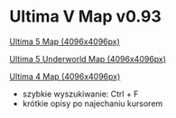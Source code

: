 # Ultima V Map v0.93
[Ultima 5 Map (4096x4096px)](https://drrak.github.io/ultima5/)

[Ultima 5 Underworld Map (4096x4096px)](https://drrak.github.io/ultima5/u/)

[Ultima 4 Map (4096x4096px)](https://drrak.github.io/ultima4/)
 - szybkie wyszukiwanie: Ctrl + F
 - krótkie opisy po najechaniu kursorem
